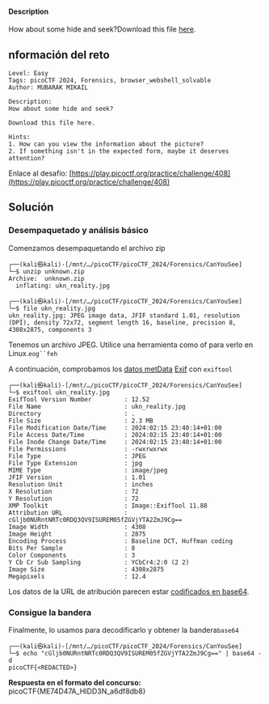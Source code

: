 #### Description

How about some hide and seek?Download this file [here](https://artifacts.picoctf.net/c_titan/6/unknown.zip).

## nformación del reto

```
Level: Easy
Tags: picoCTF 2024, Forensics, browser_webshell_solvable
Author: MUBARAK MIKAIL

Description:
How about some hide and seek?

Download this file here.

Hints:
1. How can you view the information about the picture?
2. If something isn't in the expected form, maybe it deserves attention?
```

Enlace al desafío: [https://play.picoctf.org/practice/challenge/408](https://play.picoctf.org/practice/challenge/408)

## Solución
### Desempaquetado y análisis básico
Comenzamos desempaquetando el archivo zip

```shell
┌──(kali㉿kali)-[/mnt/…/picoCTF/picoCTF_2024/Forensics/CanYouSee]
└─$ unzip unknown.zip  
Archive:  unknown.zip
  inflating: ukn_reality.jpg         

┌──(kali㉿kali)-[/mnt/…/picoCTF/picoCTF_2024/Forensics/CanYouSee]
└─$ file ukn_reality.jpg 
ukn_reality.jpg: JPEG image data, JFIF standard 1.01, resolution (DPI), density 72x72, segment length 16, baseline, precision 8, 4308x2875, components 3

```

Tenemos un archivo JPEG. Utilice una herramienta como of para verlo en Linux.`eog``feh`

A continuación, comprobamos los [datos metData](https://en.wikipedia.org/wiki/Metadata) [Exif](https://en.wikipedia.org/wiki/Exif) con `exiftool`

```shell
┌──(kali㉿kali)-[/mnt/…/picoCTF/picoCTF_2024/Forensics/CanYouSee]
└─$ exiftool ukn_reality.jpg
ExifTool Version Number         : 12.52
File Name                       : ukn_reality.jpg
Directory                       : .
File Size                       : 2.3 MB
File Modification Date/Time     : 2024:02:15 23:40:14+01:00
File Access Date/Time           : 2024:02:15 23:40:14+01:00
File Inode Change Date/Time     : 2024:02:15 23:40:14+01:00
File Permissions                : -rwxrwxrwx
File Type                       : JPEG
File Type Extension             : jpg
MIME Type                       : image/jpeg
JFIF Version                    : 1.01
Resolution Unit                 : inches
X Resolution                    : 72
Y Resolution                    : 72
XMP Toolkit                     : Image::ExifTool 11.88
Attribution URL                 : cGljb0NURntNRTc0RDQ3QV9ISUREM05fZGVjYTA2ZmJ9Cg==
Image Width                     : 4308
Image Height                    : 2875
Encoding Process                : Baseline DCT, Huffman coding
Bits Per Sample                 : 8
Color Components                : 3
Y Cb Cr Sub Sampling            : YCbCr4:2:0 (2 2)
Image Size                      : 4308x2875
Megapixels                      : 12.4
```

Los datos de la URL de atribución parecen estar [codificados en base64](https://en.wikipedia.org/wiki/Base64).

### Consigue la bandera
Finalmente, lo usamos para decodificarlo y obtener la bandera`base64`

```shell
┌──(kali㉿kali)-[/mnt/…/picoCTF/picoCTF_2024/Forensics/CanYouSee]
└─$ echo "cGljb0NURntNRTc0RDQ3QV9ISUREM05fZGVjYTA2ZmJ9Cg==" | base64 -d
picoCTF{<REDACTED>}
```

**Respuesta en el formato del concurso:**
picoCTF{ME74D47A_HIDD3N_a6df8db8}
